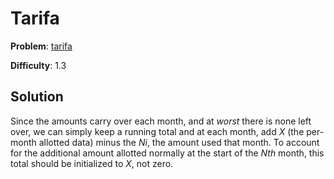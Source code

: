# Tarifa

**Problem**: [tarifa](https://open.kattis.com/problems/tarifa)

**Difficulty**: 1.3

## Solution

Since the amounts carry over each month, and at *worst* there is none left over, we can simply 
keep a running total and at each month, add *X* (the per-month allotted data) minus the *Ni*, the
amount used that month. To account for the additional amount allotted normally at the start of the
*Nth* month, this total should be initialized to *X*, not zero.
